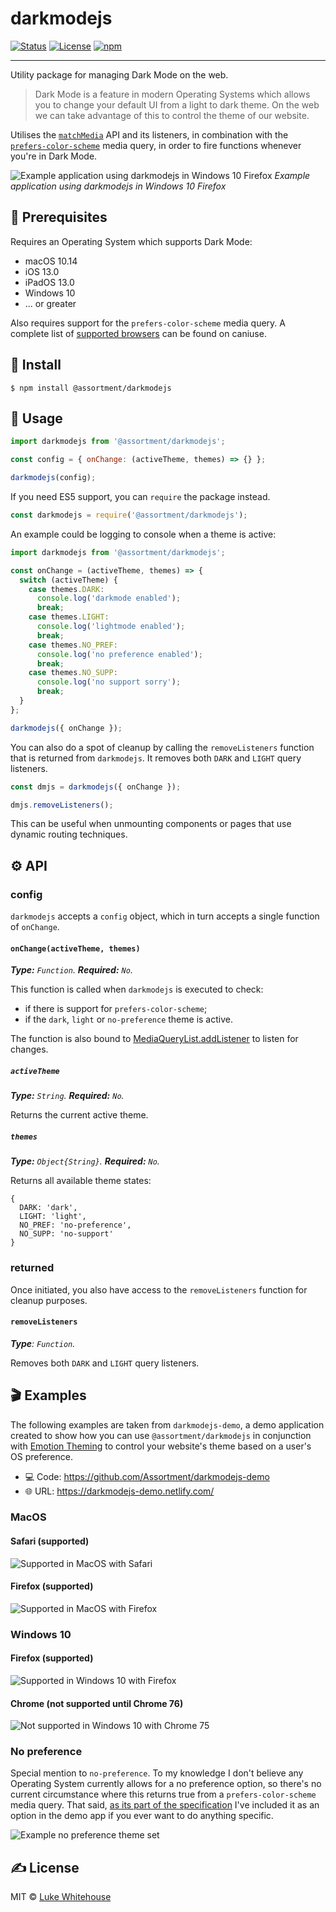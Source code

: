# darkmodejs

<div>

[![Status](https://img.shields.io/badge/status-active-success.svg)]()
[![License](https://img.shields.io/badge/license-MIT-blue.svg)](/LICENSE)
[![npm](https://img.shields.io/npm/v/@assortment/darkmodejs.svg)](https://www.npmjs.com/package/@assortment/darkmodejs)

</div>

---

Utility package for managing Dark Mode on the web.

> Dark Mode is a feature in modern Operating Systems which allows you to change your default UI from a light to dark theme. On the web we can take advantage of this to control the theme of our website.

Utilises the [`matchMedia`](https://developer.mozilla.org/en-US/docs/Web/API/Window/matchMedia) API and its listeners, in combination with the [`prefers-color-scheme`](https://developer.mozilla.org/en-US/docs/Web/CSS/@media/prefers-color-scheme) media query, in order to fire functions whenever you're in Dark Mode.

![Example application using darkmodejs in Windows 10 Firefox](https://i.imgur.com/ZR2aGIE.gif)
_Example application using darkmodejs in Windows 10 Firefox_

## 📝 Prerequisites

Requires an Operating System which supports Dark Mode:

- macOS 10.14
- iOS 13.0
- iPadOS 13.0
- Windows 10
- ... or greater

Also requires support for the `prefers-color-scheme` media query. A complete list of [supported browsers](https://caniuse.com/#search=prefers-color-scheme) can be found on caniuse.

## 🏁 Install

```
$ npm install @assortment/darkmodejs
```

## 🎈 Usage <a name="usage"></a>

```js
import darkmodejs from '@assortment/darkmodejs';

const config = { onChange: (activeTheme, themes) => {} };

darkmodejs(config);
```

If you need ES5 support, you can `require` the package instead.

```js
const darkmodejs = require('@assortment/darkmodejs');
```

An example could be logging to console when a theme is active:

```js
import darkmodejs from '@assortment/darkmodejs';

const onChange = (activeTheme, themes) => {
  switch (activeTheme) {
    case themes.DARK:
      console.log('darkmode enabled');
      break;
    case themes.LIGHT:
      console.log('lightmode enabled');
      break;
    case themes.NO_PREF:
      console.log('no preference enabled');
      break;
    case themes.NO_SUPP:
      console.log('no support sorry');
      break;
  }
};

darkmodejs({ onChange });
```

You can also do a spot of cleanup by calling the `removeListeners` function that is returned from `darkmodejs`. It removes both `DARK` and `LIGHT` query listeners.

```js
const dmjs = darkmodejs({ onChange });

dmjs.removeListeners();
```

This can be useful when unmounting components or pages that use dynamic routing techniques.

## ⚙ API

### config

`darkmodejs` accepts a `config` object, which in turn accepts a single function of `onChange`.

#### `onChange(activeTheme, themes)`

_**Type:** `Function`. **Required:** `No`._

This function is called when `darkmodejs` is executed to check:

- if there is support for `prefers-color-scheme`;
- if the `dark`, `light` or `no-preference` theme is active.

The function is also bound to [MediaQueryList.addListener](https://developer.mozilla.org/en-US/docs/Web/API/MediaQueryList/addListener) to listen for changes.

##### `activeTheme`

_**Type:** `String`. **Required:** `No`._

Returns the current active theme.

##### `themes`

_**Type:** `Object{String}`. **Required:** `No`._

Returns all available theme states:

```
{
  DARK: 'dark',
  LIGHT: 'light',
  NO_PREF: 'no-preference',
  NO_SUPP: 'no-support'
}
```

### returned

Once initiated, you also have access to the `removeListeners` function for cleanup purposes.

#### `removeListeners`

_**Type**: `Function`._

Removes both `DARK` and `LIGHT` query listeners.

## 🎬 Examples

The following examples are taken from `darkmodejs-demo`, a demo application created to show how you can use `@assortment/darkmodejs` in conjunction with [Emotion Theming](https://emotion.sh/docs/theming) to control your website's theme based on a user's OS preference.

- 💻 Code: https://github.com/Assortment/darkmodejs-demo
- 🌐 URL: https://darkmodejs-demo.netlify.com/

### MacOS

#### Safari (supported)

![Supported in MacOS with Safari](https://i.imgur.com/OZLBAV8.gif)

#### Firefox (supported)

![Supported in MacOS with Firefox](https://i.imgur.com/2IBdHYK.gif)

### Windows 10

#### Firefox (supported)

![Supported in Windows 10 with Firefox](https://i.imgur.com/ZR2aGIE.gif)

#### Chrome (not supported until Chrome 76)

![Not supported in Windows 10 with Chrome 75](https://i.imgur.com/C6pyZVr.gif)

### No preference

Special mention to `no-preference`. To my knowledge I don't believe any Operating System currently allows for a no preference option, so there's no current circumstance where this returns true from a `prefers-color-scheme` media query. That said, [as its part of the specification](https://developer.mozilla.org/en-US/docs/Web/CSS/@media/prefers-color-scheme) I've included it as an option in the demo app if you ever want to do anything specific.

![Example no preference theme set](https://i.gyazo.com/5555e2439eadfcf80e184b7a4434fbc5.png)

## ✍️ License

MIT © [Luke Whitehouse](https://lukewhitehouse.co.uk)
